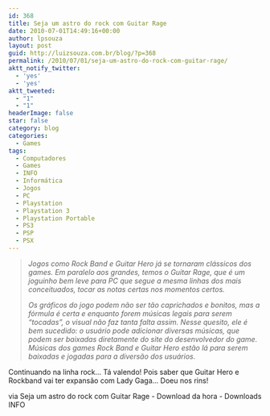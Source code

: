 ```yaml
---
id: 368
title: Seja um astro do rock com Guitar Rage
date: 2010-07-01T14:49:16+00:00
author: lpsouza
layout: post
guid: http://luizsouza.com.br/blog/?p=368
permalink: /2010/07/01/seja-um-astro-do-rock-com-guitar-rage/
aktt_notify_twitter:
  - 'yes'
  - 'yes'
aktt_tweeted:
  - "1"
  - "1"
headerImage: false
star: false
category: blog
categories:
  - Games
tags:
  - Computadores
  - Games
  - INFO
  - Informática
  - Jogos
  - PC
  - Playstation
  - Playstation 3
  - Playstation Portable
  - PS3
  - PSP
  - PSX
---
```

> _Jogos como Rock Band e Guitar Hero já se tornaram clássicos dos games. Em paralelo aos grandes, temos o Guitar Rage, que é um joguinho bem leve para PC que segue a mesma linhas dos mais conceituados, tocar as notas certas nos momentos certos._
>
> _Os gráficos do jogo podem não ser tão caprichados e bonitos, mas a fórmula é certa e enquanto forem músicas legais para serem “tocadas”, o visual não faz tanta falta assim. Nesse quesito, ele é bem sucedido: o usuário pode adicionar diversas músicas, que podem ser baixadas diretamente do site do desenvolvedor do game. Músicas dos games Rock Band e Guitar Hero estão lá para serem baixadas e jogadas para a diversão dos usuários._

Continuando na linha rock... Tá valendo! Pois saber que Guitar Hero e Rockband vai ter expansão com Lady Gaga... Doeu nos rins!

via Seja um astro do rock com Guitar Rage - Download da hora - Downloads INFO
